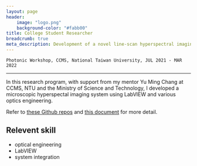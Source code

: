 ```yaml
---
layout: page
header:
    image: "logo.png"
    background-color: "#fabb00"
title: College Student Researcher
breadcrumb: true
meta_description: Development of a novel line-scan hyperspectral imaging system with LabVIEW. Recieved a Excellance Awards (NT20,000) at 2021 CCMS Innovative Techniques Competition.
---
```


`Photonic Workshop, CCMS, National Taiwan University, JUL 2021 - MAR 2022`

---
In this research program, with support from my mentor Yu Ming Chang at CCMS, NTU and the Ministry of Science and Technology, I developed a microscopic hyperspectal imaging system using LabVIEW and various optics engineering.

Refer to [these Github repos](https://github.com/HyperSpectral-Imaging) and [this document](https://github.com/HyperSpectral-Imaging/HSI-docs/blob/main/final.pdf) for more detail.

<blockquote class="imgur-embed-pub" lang="en" data-id="a/HbIvGlN" data-context="false" ><a href="//imgur.com/a/HbIvGlN"></a></blockquote><script async src="//s.imgur.com/min/embed.js" charset="utf-8"></script>


## Relevent skill
- optical engineering
- LabVIEW
- system integration